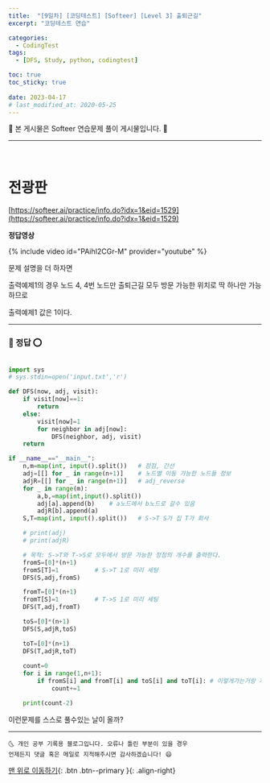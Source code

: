 ```yaml
---
title:  "[9일차] [코딩테스트] [Softeer] [Level 3] 출퇴근길"
excerpt: "코딩테스트 연습"

categories:
  - CodingTest
tags:
  - [DFS, Study, python, codingtest]

toc: true
toc_sticky: true
 
date: 2023-04-17
# last_modified_at: 2020-05-25
---
```


🎀 본 게시물은 Softeer 연습문제 풀이 게시물입니다. 🎀 

---
<br>

# 전광판

[https://softeer.ai/practice/info.do?idx=1&eid=1529](https://softeer.ai/practice/info.do?idx=1&eid=1529)

__정답영상__ 


{% include video id="PAihI2CGr-M" provider="youtube" %}


문제 설명을 더 하자면 

출력예제1의 경우 노드 4, 4번 노드만 출퇴근길 모두 방문 가능한 위치로 딱 하나만 가능하므로 

출력예제1 값은 1이다.

---

### 🚀 정답 ⭕

```python

import sys 
# sys.stdin=open('input.txt','r')

def DFS(now, adj, visit):
    if visit[now]==1:
        return
    else:
        visit[now]=1
        for neighbor in adj[now]:
            DFS(neighbor, adj, visit)
    return

if __name__=="__main__":
    n,m=map(int, input().split())   # 정점, 간선 
    adj=[[] for _ in range(n+1)]    # 노드별 이동 가능한 노드들 정보
    adjR=[[] for _ in range(n+1)]   # adj_reverse
    for _ in range(m):
        a,b,=map(int,input().split())
        adj[a].append(b)    # a노드에서 b노드로 갈수 있음
        adjR[b].append(a)
    S,T=map(int, input().split())   # S->T S가 집 T가 회사

    # print(adj)
    # print(adjR)

    # 목적: S->T와 T->S로 모두에서 방문 가능한 정점의 개수를 출력한다.
    fromS=[0]*(n+1)
    fromS[T]=1          # S->T 1로 미리 세팅
    DFS(S,adj,fromS)

    fromT=[0]*(n+1)
    fromT[S]=1          # T->S 1로 미리 세팅
    DFS(T,adj,fromT)

    toS=[0]*(n+1)
    DFS(S,adjR,toS)

    toT=[0]*(n+1)
    DFS(T,adjR,toT)
    
    count=0
    for i in range(1,n+1):
        if fromS[i] and fromT[i] and toS[i] and toT[i]: # 이렇게가는거랑 저렇게 가는거랑 모두 1일때만
            count+=1

    print(count-2)
```

이런문제를 스스로 풀수있는 날이 올까?

***
    🌜 개인 공부 기록용 블로그입니다. 오류나 틀린 부분이 있을 경우 
    언제든지 댓글 혹은 메일로 지적해주시면 감사하겠습니다! 😄

[맨 위로 이동하기](#){: .btn .btn--primary }{: .align-right}